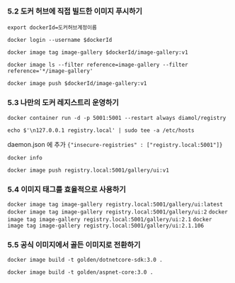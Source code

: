 ### 5.2 도커 허브에 직접 빌드한 이미지 푸시하기
``export dockerId=도커허브계정이름``

``docker login --username $dockerId``

``docker image tag image-gallery $dockerId/image-gallery:v1``

``docker image ls --filter reference=image-gallery --filter reference='*/image-gallery'``

``docker image push $dockerId/image-gallery:v1``

### 5.3 나만의 도커 레지스트리 운영하기
``docker container run -d -p 5001:5001 --restart always diamol/registry``

``echo $'\n127.0.0.1 registry.local' | sudo tee -a /etc/hosts``

daemon.json 에 추가
``{"insecure-registries" : ["registry.local:5001"]}``

``docker info``

``docker image push registry.local:5001/gallery/ui:v1``

### 5.4 이미지 태그를 효율적으로 사용하기

``docker image tag image-gallery registry.local:5001/gallery/ui:latest``
``docker image tag image-gallery registry.local:5001/gallery/ui:2``
``docker image tag image-gallery registry.local:5001/gallery/ui:2.1``
``docker image tag image-gallery registry.local:5001/gallery/ui:2.1.106``

### 5.5 공식 이미지에서 골든 이미지로 전환하기

``docker image build -t golden/dotnetcore-sdk:3.0 .``

``docker image build -t golden/aspnet-core:3.0 .``